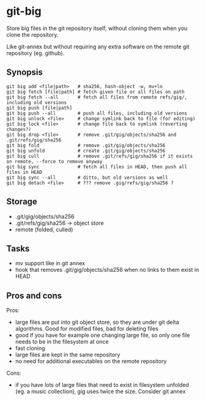 # git-big

Store big files in the git repository itself, without cloning them when you clone the repository.

Like git-annex but without requiring any extra software on the remote git repository (eg. github).

## Synopsis

```
git big add <file|path>   # sha256, hash-object -w, mv+ln
git big fetch [file|path] # fetch given file or all files on path
git big fetch --all       # fetch all files from remote refs/gig/, including old versions
git big push [file|path]
git big push --all        # push all files, including old versions
git big unlock <file>     # change symlink back to file (for editing)
git big lock <file>       # change file back to symlink (reverting changes?)
git big drop <file>       # remove .git/gig/objects/sha256 and .git/refs/gig/sha256
git big fold              # remove .git/gig/objects/sha256
git big unfold            # create .git/gig/objects/sha256
git big cull              # remove .git/refs/gig/sha256 if it exists on remote, --force to remove anyway
git big sync              # fetch all files in HEAD, then push all files in HEAD
git big sync --all        # ditto, but old versions as well
git big detach <file>     # ??? remove .gig/refs/gig/sha256 ?
```

## Storage

* .git/gig/objects/sha256
* .git/refs/gig/sha256 -> object store
* remote (folded, culled)

## Tasks

* mv support like in git annex
* hook that removes .git/gig/objects/sha256 when no links to them exist in HEAD

## Pros and cons

Pros:
* large files are put into git object store, so they are under git delta algorithms. Good for modified files, bad for deleting files
* good if you have for example one changing large file, so only one file needs to be in the filesystem at once
* fast cloning
* large files are kept in the same repository
* no need for additional executables on the remote repository

Cons:
* if you have lots of large files that need to exist in filesystem unfolded (eg. a music collection), gig uses twice the size. Consider git annex
